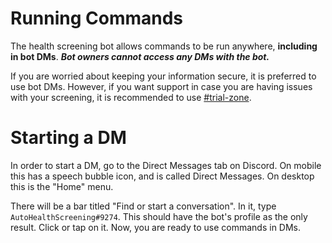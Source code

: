 # Running Commands

The health screening bot allows commands to be run anywhere, **including in bot DMs**. **_Bot owners cannot access any
DMs with the bot._**

If you are worried about keeping your information secure, it is preferred to use bot DMs. However, if you want support
in case you are having issues with your screening, it is recommended to
use [#trial-zone](https://discord.com/channels/889983763994521610/890026719891845201/896187885714288691).

# Starting a DM

In order to start a DM, go to the Direct Messages tab on Discord. On mobile this has a speech bubble icon, and is called
Direct Messages. On desktop this is the "Home" menu.

There will be a bar titled "Find or start a conversation". In it, type `AutoHealthScreening#9274`. This should have the
bot's profile as the only result. Click or tap on it. Now, you are ready to use commands in DMs.